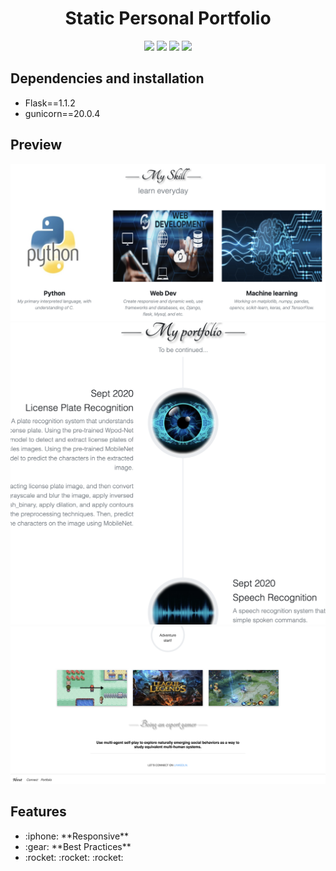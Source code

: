##
<h1 align="center">Static Personal Portfolio</h1>
<p align="center">
  <img src='https://img.shields.io/badge/language-python-blue?style'>
  <img src='https://img.shields.io/badge/HTML-239120?style=for-the-badge&logo=html5&logoColor=white' height='20'>
  <img src='https://img.shields.io/badge/Bootstrap-563D7C?style=for-the-badge&logo=bootstrap&logoColor=white' height='20'>
  <img src='https://img.shields.io/badge/CSS-239120?&style=for-the-badge&logo=css3&logoColor=white' height='20'>
</p>

<h2>Dependencies and installation </h2>
<ul> 
  <li>Flask==1.1.2</li>
  <li>gunicorn==20.0.4</li>
</ul>

<h2>Preview </h2>
<p align="center">
  <img src='./img/img02.png'>
  <img src='./img/img03.png'>
  <img src='./img/img04.png'>
</p>

<h2>Features</h2>
<ul>
  <li>:iphone: **Responsive**</li>
  <li>:gear: **Best Practices**</li>
  <li>:rocket: :rocket: :rocket: </li>
</ul>
